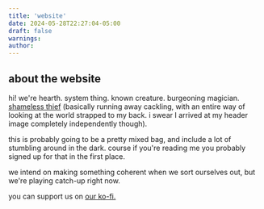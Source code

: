 ```yaml
---
title: 'website'
date: 2024-05-28T22:27:04-05:00
draft: false
warnings:
author:
---
```

## about the website
hi! we're hearth. system thing. known creature. burgeoning magician. [shameless thief](https://voidgoddess.com)
(basically running away cackling, with an entire way of looking at the world strapped to my back. i swear I arrived at my header image completely independently though).

this is probably going to be a pretty mixed bag, and include a lot of stumbling around in the dark. course if you're reading me you probably signed up for that in the first place.

we intend on making something coherent when we sort ourselves out, but we're playing catch-up right now.

you can support us on [our ko-fi.](https://ko-fi.com/darkfireside)


